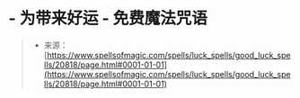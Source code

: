 <!--yml

-   category: 未分类

date: 2024-06-12 19:03:56

-->

# -   为带来好运 - 免费魔法咒语

> -   来源：[https://www.spellsofmagic.com/spells/luck_spells/good_luck_spells/20818/page.html#0001-01-01](https://www.spellsofmagic.com/spells/luck_spells/good_luck_spells/20818/page.html#0001-01-01)
